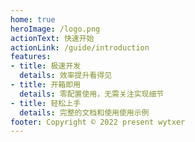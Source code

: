 ```yaml
---
home: true
heroImage: /logo.png
actionText: 快速开始
actionLink: /guide/introduction
features:
- title: 极速开发
  details: 效率提升看得见
- title: 开箱即用
  details: 零配置使用，无需关注实现细节
- title: 轻松上手
  details: 完整的文档和使用使用示例
footer: Copyright © 2022 present wytxer
---
```

